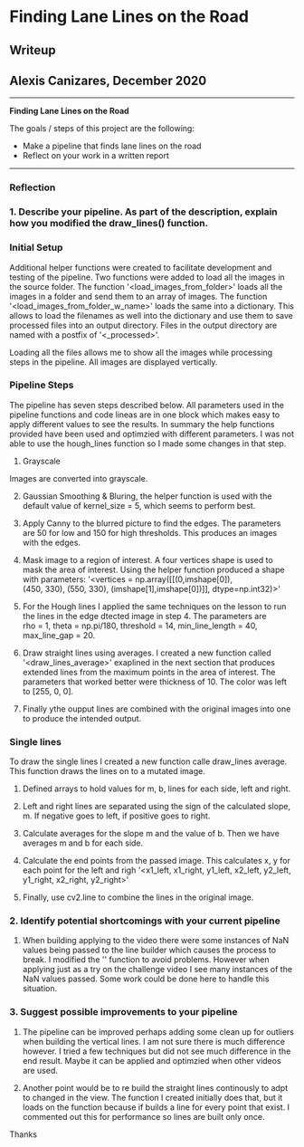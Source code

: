 # **Finding Lane Lines on the Road** 

## Writeup 

## Alexis Canizares, December 2020

---

**Finding Lane Lines on the Road**

The goals / steps of this project are the following:
* Make a pipeline that finds lane lines on the road
* Reflect on your work in a written report

---

### Reflection

### 1. Describe your pipeline. As part of the description, explain how you modified the draw_lines() function.

### Initial Setup

Additional helper functions were created to facilitate development and testing of the pipeline. Two functions were added to load all the images in the source folder. The function '<load_images_from_folder>' loads all the images in a folder and send them to an array of images. The function '<load_images_from_folder_w_name>' loads the same into a dictionary. This allows to load the filenames as well into the dictionary and use them to save processed files into an output directory. Files in the output directory are named with a postfix of '<_processed>'.

Loading all the files allows me to show all the images while processing steps in the pipeline. All images are displayed vertically.

### Pipeline Steps

The pipeline has seven steps described below. All parameters used in the pipeline functions and code lineas are in one block which makes easy to apply different values to see the results. In summary the help functions provided have been used and optimzied with different parameters. I was not able to use the hough_lines function so I made some changes in that step.

1. Grayscale

Images are converted into grayscale.

2. Gaussian Smoothing & Bluring, the helper function is used with the default value of kernel_size = 5, which seems to perform best.

3. Apply Canny to the blurred picture to find the edges. The parameters are 50 for low and 150 for high thresholds. This produces an images with the edges.
    
4. Mask image to a region of interest. A four vertices shape is used to mask the area of interest. Using the helper function produced a shape with parameters:
'<vertices = np.array([[(0,imshape[0]),(450, 330), (550, 330), (imshape[1],imshape[0])]], dtype=np.int32)>'

5. For the Hough lines I applied the same techniques on the lesson to run the lines in the edge dtected image in step 4.  The parameters are rho = 1, theta = np.pi/180, threshold = 14, min_line_length = 40, max_line_gap = 20.

[image1]: ./test_images_output/solidWhiteRight_lines.jpg "Lines"

6. Draw straight lines using averages. I created a new function called '<draw_lines_average>' exaplined in the next section that produces extended lines from the maximum points in the area of interest. The parameters that worked better were thickness of 10. The color was left to [255, 0, 0].

7. Finally ythe oupput lines are combined with the original images into one to produce the intended output.

[image2]: ./test_images_output/solidWhiteCurve_processed.jpg "Straighg Lines"

### Single lines 

To draw the single lines I created a new function calle draw_lines average. This function draws the lines on to a mutated image. 

1. Defined arrays to hold values for m, b, lines for each side, left and right.

2. Left and right lines are separated using the sign of the calculated slope, m. If negative goes to left, if positive goes to right.

3. Calculate averages for the slope m and the value of b. Then we have averages m and b for each side.

4. Calculate the end points from the passed image. This calculates x, y for each point for the left and righ '<x1_left, x1_right, y1_left, x2_left, y2_left, y1_right, x2_right, y2_right>'

5. Finally, use cv2.line to combine the lines in the original image.

### 2. Identify potential shortcomings with your current pipeline

1. When building applying to the video there were some instances of NaN values being passed to the line builder which causes the process to break. I modified the '<mean>' function to avoid problems. However when applying just as a try on the challenge video I see many instances of the NaN values passed. Some work could be done here to handle this situation.

### 3. Suggest possible improvements to your pipeline

1. The pipeline can be improved perhaps adding some clean up for outliers when building the vertical lines. I am not sure there is much difference however. I tried a few techniques but did not see much difference in the end result. Maybe it can be applied and optimzied when other videos are used.

2. Another point would be to re build the straight lines continously to adpt to changed in the view. The function I created initially does that, but it loads on the function because if builds a line for every point that exist. I commented out this for performance so lines are built only once.

Thanks


